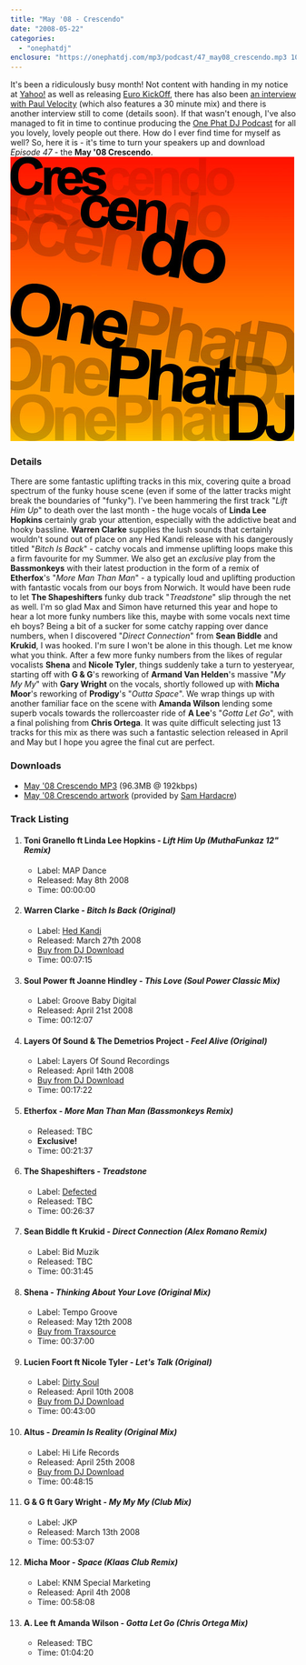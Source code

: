 ```yaml
---
title: "May '08 - Crescendo"
date: "2008-05-22"
categories: 
  - "onephatdj"
enclosure: "https://onephatdj.com/mp3/podcast/47_may08_crescendo.mp3 100998873 audio/mpeg "
---
```


It's been a ridiculously busy month! Not content with handing in my notice at [Yahoo!](https://uk.yahoo.com/) as well as releasing [Euro KickOff](https://www.eurokickoff.com/), there has also been [an interview with Paul Velocity](https://www.simonjobling.com/blog/2008/paul-velocity-presents) (which also features a 30 minute mix) and there is another interview still to come (details soon). If that wasn't enough, I've also managed to fit in time to continue producing the [One Phat DJ Podcast](https://onephatdj.com/podcast) for all you lovely, lovely people out there. How do I ever find time for myself as well? So, here it is - it's time to turn your speakers up and download _Episode 47_ - the **May '08 Crescendo**. [![May '08 Crescendo](images/2512763983_e3cdc97409.jpg)](https://www.flickr.com/photos/peelhere/2512763983/ "All the artwork details for May '08 Crescendo on Flickr")

### Details

There are some fantastic uplifting tracks in this mix, covering quite a broad spectrum of the funky house scene (even if some of the latter tracks might break the boundaries of "funky"). I've been hammering the first track "_Lift Him Up_" to death over the last month - the huge vocals of **Linda Lee Hopkins** certainly grab your attention, especially with the addictive beat and hooky bassline. **Warren Clarke** supplies the lush sounds that certainly wouldn't sound out of place on any Hed Kandi release with his dangerously titled "_Bitch Is Back_" - catchy vocals and immense uplifting loops make this a firm favourite for my Summer. We also get an _exclusive_ play from the **Bassmonkeys** with their latest production in the form of a remix of **Etherfox**'s "_More Man Than Man_" - a typically loud and uplifting production with fantastic vocals from our boys from Norwich. It would have been rude to let **The Shapeshifters** funky dub track "_Treadstone_" slip through the net as well. I'm so glad Max and Simon have returned this year and hope to hear a lot more funky numbers like this, maybe with some vocals next time eh boys? Being a bit of a sucker for some catchy rapping over dance numbers, when I discovered "_Direct Connection_" from **Sean Biddle** and **Krukid**, I was hooked. I'm sure I won't be alone in this though. Let me know what you think. After a few more funky numbers from the likes of regular vocalists **Shena** and **Nicole Tyler**, things suddenly take a turn to yesteryear, starting off with **G & G**'s reworking of **Armand Van Helden**'s massive "_My My My_" with **Gary Wright** on the vocals, shortly followed up with **Micha Moor**'s reworking of **Prodigy**'s "_Outta Space_". We wrap things up with another familiar face on the scene with **Amanda Wilson** lending some superb vocals towards the rollercoaster ride of **A Lee**'s "_Gotta Let Go_", with a final polishing from **Chris Ortega**. It was quite difficult selecting just 13 tracks for this mix as there was such a fantastic selection released in April and May but I hope you agree the final cut are perfect.

### Downloads

- [May '08 Crescendo MP3](https://onephatdj.com/mp3/podcast/47_may08_crescendo.mp3) (96.3MB @ 192kbps)
- [May '08 Crescendo artwork](https://www.flickr.com/photos/peelhere/2512763983/) (provided by [Sam Hardacre](https://nocturnalmonkey.com/))

### Track Listing

1. #### Toni Granello ft Linda Lee Hopkins - _Lift Him Up (MuthaFunkaz 12" Remix)_
    
    - Label: MAP Dance
    - Released: May 8th 2008
    - Time: 00:00:00
2. #### Warren Clarke - _Bitch Is Back (Original)_
    
    - Label: [Hed Kandi](https://www.hedkandi.com/)
    - Released: March 27th 2008
    - [Buy from DJ Download](https://www.djdownload.com/mp3-detail/Warren+Clarke/Bitch+Is+Back/Hed+Kandi+Records/372496)
    - Time: 00:07:15
3. #### Soul Power ft Joanne Hindley - _This Love (Soul Power Classic Mix)_
    
    - Label: Groove Baby Digital
    - Released: April 21st 2008
    - Time: 00:12:07
4. #### Layers Of Sound & The Demetrios Project - _Feel Alive (Original)_
    
    - Label: Layers Of Sound Recordings
    - Released: April 14th 2008
    - [Buy from DJ Download](https://www.djdownload.com/mp3-detail/Layers+Of+Sound++The+Demetrios+Project/Feel+Alive/Layers+Of+Sound+Recordings/367756)
    - Time: 00:17:22
5. #### Etherfox - _More Man Than Man (Bassmonkeys Remix)_
    
    - Released: TBC
    - **Exclusive!**
    - Time: 00:21:37
6. #### The Shapeshifters - _Treadstone_
    
    - Label: [Defected](https://www.defected.com/)
    - Released: TBC
    - Time: 00:26:37
7. #### Sean Biddle ft Krukid - _Direct Connection (Alex Romano Remix)_
    
    - Label: Bid Muzik
    - Released: TBC
    - Time: 00:31:45
8. #### Shena - _Thinking About Your Love (Original Mix)_
    
    - Label: Tempo Groove
    - Released: May 12th 2008
    - [Buy from Traxsource](https://www.traxsource.com/index.php?act=show&fc=tpage&cr=titles&cv=18568)
    - Time: 00:37:00
9. #### Lucien Foort ft Nicole Tyler - _Let's Talk (Original)_
    
    - Label: [Dirty Soul](https://www.dirty-soul.com)
    - Released: April 10th 2008
    - [Buy from DJ Download](https://www.djdownload.com/mp3-detail/Lucien+Foort+ft+Nicole+Tyler/Lets+Talk/Dirty+Soul/373512)
    - Time: 00:43:00
10. #### Altus - _Dreamin Is Reality (Original Mix)_
    
    - Label: Hi Life Records
    - Released: April 25th 2008
    - [Buy from DJ Download](https://www.djdownload.com/mp3-detail/Altus/Dreamin+Is+Reality/Hi+Life+Records/377225)
    - Time: 00:48:15
11. #### G & G ft Gary Wright - _My My My (Club Mix)_
    
    - Label: JKP
    - Released: March 13th 2008
    - Time: 00:53:07
12. #### Micha Moor - _Space (Klaas Club Remix)_
    
    - Label: KNM Special Marketing
    - Released: April 4th 2008
    - Time: 00:58:08
13. #### A. Lee ft Amanda Wilson - _Gotta Let Go (Chris Ortega Mix)_
    
    - Released: TBC
    - Time: 01:04:20
